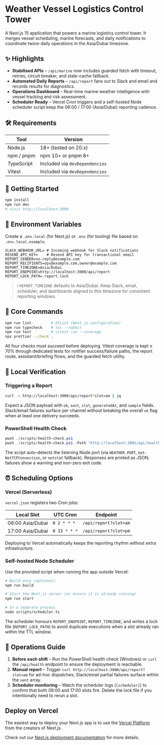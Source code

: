 # Weather Vessel Logistics Control Tower

A Next.js 15 application that powers a marine logistics control tower. It merges vessel scheduling, marine forecasts, and daily notifications to coordinate twice-daily operations in the Asia/Dubai timezone.

## ✨ Highlights

- **Stabilised APIs** – `/api/marine` now includes guarded fetch with timeout, retries, circuit breaker, and stale-cache fallback.
- **Automated Daily Reports** – `/api/report` fans out to Slack and email and records results for diagnostics.
- **Operations Dashboard** – Real-time marine weather intelligence with vessel tracking and risk assessment.
- **Scheduler Ready** – Vercel Cron triggers and a self-hosted Node scheduler script keep the 06:00 / 17:00 (Asia/Dubai) reporting cadence.

## 🛠️ Requirements

| Tool       | Version                        |
| ---------- | ------------------------------ |
| Node.js    | 18+ (tested on 20.x)           |
| npm / pnpm | npm 10+ or pnpm 8+             |
| TypeScript | Included via `devDependencies` |
| Vitest     | Included via `devDependencies` |

## 🚀 Getting Started

```bash
npm install
npm run dev
# visit http://localhost:3000
```

## 🔐 Environment Variables

Create a `.env.local` (for Next.js) or `.env` (for tooling) file based on `.env.local.example`.

```dotenv
SLACK_WEBHOOK_URL= # Incoming webhook for Slack notifications
RESEND_API_KEY=    # Resend API key for transactional email
REPORT_SENDER=no-reply@example.com
REPORT_RECIPIENTS=ops@example.com,owner@example.com
REPORT_TIMEZONE=Asia/Dubai
REPORT_ENDPOINT=http://localhost:3000/api/report
REPORT_LOCK_PATH=.report.lock
```

> ℹ️ `REPORT_TIMEZONE` defaults to Asia/Dubai. Keep Slack, email, scheduler, and dashboards aligned to this timezone for consistent reporting windows.

## 📡 Core Commands

```bash
npm run lint         # ESLint (Next.js configuration)
npm run typecheck    # tsc --noEmit
npm run test         # vitest run --coverage
npx prettier --check .
```

All four checks must succeed before deploying. Vitest coverage is kept ≥ 70% through dedicated tests for notifier success/failure paths, the report route, assistant/briefing flows, and the guarded fetch utility.

## 🧪 Local Verification

### Triggering a Report

```bash
curl -s http://localhost:3000/api/report?slot=am | jq
```

Expect a JSON payload with `ok`, `sent`, `slot`, `generatedAt`, and `sample` fields. Slack/email failures surface per channel without breaking the overall `ok` flag when at least one delivery succeeds.

### PowerShell Health Check

```powershell
pwsh ./scripts/health-check.ps1
pwsh ./scripts/health-check.ps1 -Path "http://localhost:3001/api/health"
```

The script auto-detects the listening Node port (via `WEATHER_PORT`, `Get-NetTCPConnection`, or `netstat` fallback). Responses are printed as JSON; failures show a warning and non-zero exit code.

## ⏰ Scheduling Options

### Vercel (Serverless)

`vercel.json` registers two Cron jobs:

| Local Slot       | UTC Cron     | Endpoint              |
| ---------------- | ------------ | --------------------- |
| 06:00 Asia/Dubai | `0 2 * * *`  | `/api/report?slot=am` |
| 17:00 Asia/Dubai | `0 13 * * *` | `/api/report?slot=pm` |

Deploying to Vercel automatically keeps the reporting rhythm without extra infrastructure.

### Self-hosted Node Scheduler

Use the provided script when running the app outside Vercel:

```bash
# Build once (optional)
npm run build

# Start the Next.js server (or ensure it is already running)
npm run start

# In a separate process
node scripts/scheduler.ts
```

The scheduler honours `REPORT_ENDPOINT`, `REPORT_TIMEZONE`, and writes a lock file (`REPORT_LOCK_PATH`) to avoid duplicate executions when a slot already ran within the TTL window.

## 🧭 Operations Guide

1. **Before each shift** – Run the PowerShell health check (Windows) or `curl` the `/api/health` endpoint to ensure the deployment is reachable.
2. **Manual report** – Trigger `curl http://localhost:3000/api/report?slot=am` for ad-hoc dispatches; Slack/email partial failures surface within the `sent` array.
3. **Scheduler monitoring** – Watch the scheduler logs (`[scheduler]`) to confirm that both 06:00 and 17:00 slots fire. Delete the lock file if you intentionally need to rerun a slot.

## Deploy on Vercel

The easiest way to deploy your Next.js app is to use the [Vercel Platform](https://vercel.com/new?utm_medium=default-template&filter=next.js&utm_source=create-next-app&utm_campaign=create-next-app-readme) from the creators of Next.js.

Check out our [Next.js deployment documentation](https://nextjs.org/docs/app/building-your-application/deploying) for more details.
